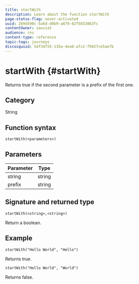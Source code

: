 ```yaml
---
title: startWith
description: Learn about the function startWith
page-status-flag: never-activated
uuid: 269d590c-5a6d-40b9-a879-02f5033863fc
contentOwner: sauviat
audience: rns
content-type: reference
topic-tags: journeys
discoiquuid: 5df34f55-135a-4ea8-afc2-f9427ce5ae7b
---
```


# startWith {#startWith}

Returns true if the second parameter is a prefix of the first one.

## Category

String

## Function syntax

`startWith(<parameters>)`

## Parameters

| Parameter   | Type  |
|-------------|--------|
| string      | string |
| prefix      | string |

## Signature and returned type

`startWith(<string>,<string>)`

Return a boolean.

## Example

`startWith("Hello World", "Hello")`

Returns true.

`startWith("Hello World", "World")`

Returns false.
